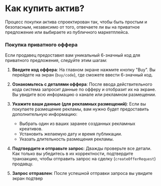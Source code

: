 # Как купить актив?

Процесс покупки актива спроектирован так, чтобы быть простым и безопасным, независимо от того, отвечаете ли вы на приватное предложение или выбираете из публичного маркетплейса.

### Покупка приватного оффера

Если продавец предоставил вам уникальный 6-значный код для приватного предложения, следуйте этим шагам:

1.  **Введите код оффера**: На главном экране нажмите кнопку "Buy". Вы перейдете на экран (`buy/code`), где сможете ввести 6-значный код.

2.  **Ознакомьтесь с деталями оффера**: После ввода действительного кода система запросит данные по офферу и отобразит их на экране. Вы увидите всю информацию о канале или рекламном размещении.

3.  **Укажите ваши данные (для рекламных размещений)**: Если вы покупаете размещение рекламы, вам нужно будет предоставить дополнительную информацию:
    * Выбрать один из ваших заранее созданных рекламных креативов.
    * Установить желаемую дату и время публикации.
    * Указать длительность размещения рекламы.

4.  **Подтвердите и отправьте запрос**: Дважды проверьте все детали. Как только вы убедитесь в их корректности, подтвердите транзакцию, чтобы отправить запрос на сделку (`createOfferRequest`) продавцу.

5.  **Запрос отправлен**: После успешной отправки запроса вы увидите экран подтвер